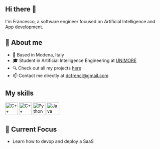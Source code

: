 ## Hi there 👋
I'm Francesco, a software engineer focused on Artificial Intelligence and App development.

## 👀 About me
* 📍 Based in Modena, Italy
* 🎓 Student in Artificial Intelligence Engineering at [UNIMORE](https://www.unimore.it/en)
* 🔍 Check out all my projects [here](https://github.com/dcfrenci?tab=repositories)
* 📫 Contact me directly at dcfrenci@gmail.com

## My skills
<p align="centre">
  <img src="https://cdn.jsdelivr.net/gh/devicons/devicon/icons/cplusplus/cplusplus-original.svg" alt="C++" title="C" width="40" height="40"/>
  <img src="https://cdn.jsdelivr.net/gh/devicons/devicon/icons/cplusplus/cplusplus-original.svg" alt="C++" title="C++" width="40" height="40"/>
  <img src="https://cdn.jsdelivr.net/gh/devicons/devicon/icons/python/python-original.svg" alt="Python" title="Python" width="40" height="40"/>
  <img src="https://cdn.jsdelivr.net/gh/devicons/devicon/icons/java/java-original.svg" alt="Java" title="Java" width="40" height="40"/>
</p>

## 🔭 Current Focus
* Learn how to devop and deploy a SaaS 
<!--
**dcfrenci/dcfrenci** is a ✨ _special_ ✨ repository because its `README.md` (this file) appears on your GitHub profile.

Here are some ideas to get you started:

- 🔭 I’m currently working on ...
- 🌱 I’m currently learning ...
- 👯 I’m looking to collaborate on ...
- 🤔 I’m looking for help with ...
- 💬 Ask me about ...
- 📫 How to reach me: ...
- 😄 Pronouns: ...
- ⚡ Fun fact: ...
-->
